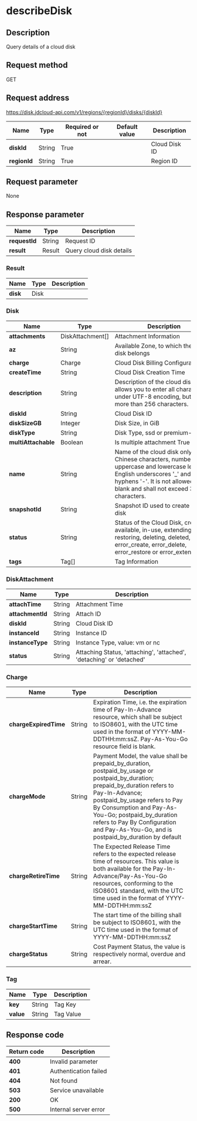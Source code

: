 # describeDisk


## Description
Query details of a cloud disk

## Request method
GET

## Request address
https://disk.jdcloud-api.com/v1/regions/{regionId}/disks/{diskId}

|Name|Type|Required or not|Default value|Description|
|---|---|---|---|---|
|**diskId**|String|True| |Cloud Disk ID|
|**regionId**|String|True| |Region ID|

## Request parameter
None


## Response parameter
|Name|Type|Description|
|---|---|---|
|**requestId**|String|Request ID|
|**result**|Result|Query cloud disk details|


### Result
|Name|Type|Description|
|---|---|---|
|**disk**|Disk| |
### Disk
|Name|Type|Description|
|---|---|---|
|**attachments**|DiskAttachment[]|Attachment Information|
|**az**|String|Available Zone, to which the cloud disk belongs|
|**charge**|Charge|Cloud Disk Billing Configuration|
|**createTime**|String|Cloud Disk Creation Time|
|**description**|String|Description of the cloud disk. It allows you to enter all characters under UTF-8 encoding, but no more than 256 characters.|
|**diskId**|String|Cloud Disk ID|
|**diskSizeGB**|Integer|Disk Size, in GiB|
|**diskType**|String|Disk Type, ssd or premium-hdd|
|**multiAttachable**|Boolean|Is multiple attachment True or False|
|**name**|String|Name of the cloud disk only allows Chinese characters, numbers, uppercase and lowercase letters, English underscores '_' and hyphens '-'. It is not allowed to be blank and shall not exceed 32 characters.|
|**snapshotId**|String|Snapshot ID used to create a cloud disk|
|**status**|String|Status of the Cloud Disk, creating, available, in-use, extending, restoring, deleting, deleted, error_create, error_delete, error_restore or error_extend|
|**tags**|Tag[]|Tag Information|
### DiskAttachment
|Name|Type|Description|
|---|---|---|
|**attachTime**|String|Attachment Time|
|**attachmentId**|String|Attach ID|
|**diskId**|String|Cloud Disk ID|
|**instanceId**|String|Instance ID|
|**instanceType**|String|Instance Type, value: vm or nc|
|**status**|String|Attaching Status, 'attaching', 'attached', 'detaching' or 'detached'|
### Charge
|Name|Type|Description|
|---|---|---|
|**chargeExpiredTime**|String|Expiration Time, i.e. the expiration time of Pay-In-Advance resource, which shall be subject to ISO8601, with the UTC time used in the format of YYYY-MM-DDTHH:mm:ssZ. Pay-As-You-Go resource field is blank.|
|**chargeMode**|String|Payment Model, the value shall be prepaid_by_duration, postpaid_by_usage or postpaid_by_duration; prepaid_by_duration refers to Pay-In-Advance; postpaid_by_usage refers to Pay By Consumption and Pay-As-You-Go; postpaid_by_duration refers to Pay By Configuration and Pay-As-You-Go, and is postpaid_by_duration by default|
|**chargeRetireTime**|String|The Expected Release Time refers to the expected release time of resources. This value is both available for the Pay-In-Advance/Pay-As-You-Go resources, conforming to the ISO8601 standard, with the UTC time used in the format of YYYY-MM-DDTHH:mm:ssZ|
|**chargeStartTime**|String|The start time of the billing shall be subject to ISO8601, with the UTC time used in the format of YYYY-MM-DDTHH:mm:ssZ|
|**chargeStatus**|String|Cost Payment Status, the value is respectively normal, overdue and arrear.|
### Tag
|Name|Type|Description|
|---|---|---|
|**key**|String|Tag Key|
|**value**|String|Tag Value|

## Response code
|Return code|Description|
|---|---|
|**400**|Invalid parameter|
|**401**|Authentication failed|
|**404**|Not found|
|**503**|Service unavailable|
|**200**|OK|
|**500**|Internal server error|
